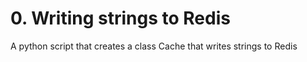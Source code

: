# 0. Writing strings to Redis
A python script that creates a class Cache that writes strings to Redis
